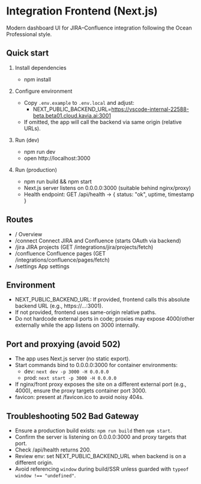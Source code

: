 # Integration Frontend (Next.js)

Modern dashboard UI for JIRA–Confluence integration following the Ocean Professional style.

## Quick start

1. Install dependencies
   - npm install

2. Configure environment
   - Copy `.env.example` to `.env.local` and adjust:
     - NEXT_PUBLIC_BACKEND_URL=https://vscode-internal-22588-beta.beta01.cloud.kavia.ai:3001
   - If omitted, the app will call the backend via same origin (relative URLs).

3. Run (dev)
   - npm run dev
   - open http://localhost:3000

4. Run (production)
   - npm run build && npm start
   - Next.js server listens on 0.0.0.0:3000 (suitable behind nginx/proxy)
   - Health endpoint: GET /api/health -> { status: "ok", uptime, timestamp }

## Routes

- /                Overview
- /connect         Connect JIRA and Confluence (starts OAuth via backend)
- /jira            JIRA projects (GET /integrations/jira/projects/fetch)
- /confluence      Confluence pages (GET /integrations/confluence/pages/fetch)
- /settings        App settings

## Environment

- NEXT_PUBLIC_BACKEND_URL: If provided, frontend calls this absolute backend URL (e.g., https://...:3001).
- If not provided, frontend uses same-origin relative paths.
- Do not hardcode external ports in code; proxies may expose 4000/other externally while the app listens on 3000 internally.

## Port and proxying (avoid 502)

- The app uses Next.js server (no static export).
- Start commands bind to 0.0.0.0:3000 for container environments:
  - dev: `next dev -p 3000 -H 0.0.0.0`
  - prod: `next start -p 3000 -H 0.0.0.0`
- If nginx/front proxy exposes the site on a different external port (e.g., 4000), ensure the proxy targets container port 3000.
- favicon: present at /favicon.ico to avoid noisy 404s.

## Troubleshooting 502 Bad Gateway

- Ensure a production build exists: `npm run build` then `npm start`.
- Confirm the server is listening on 0.0.0.0:3000 and proxy targets that port.
- Check /api/health returns 200.
- Review env: set NEXT_PUBLIC_BACKEND_URL when backend is on a different origin.
- Avoid referencing `window` during build/SSR unless guarded with `typeof window !== "undefined"`.
